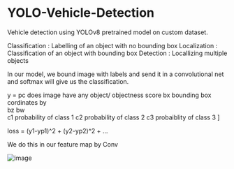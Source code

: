 # YOLO-Vehicle-Detection
Vehicle detection using YOLOv8 pretrained model on custom dataset.

Classification : Labelling of an object with no bounding box 
Localization : Classification of an object with bounding box
Detection : Locallizing multiple objects

In our model, we bound image with labels and send it in a convolutional net and softmax will give us the classification.

y =  pc   does image have any object/ objectness score
	   bx   bounding box cordinates 
	   by  
	   bz
	   bw	
	   c1   probability of class 1
	   c2   probability of class 2
	   c3   probaiblity of class 3  ]


loss = (y1-yp1)^2 + (y2-yp2)^2 + ...

We do this in our feature map by Conv


![image](https://github.com/wannasleepforlong/YOLO-Vehicle-Detection/assets/109717763/67535fb1-4cc5-463e-a188-c4401baa20ac)

